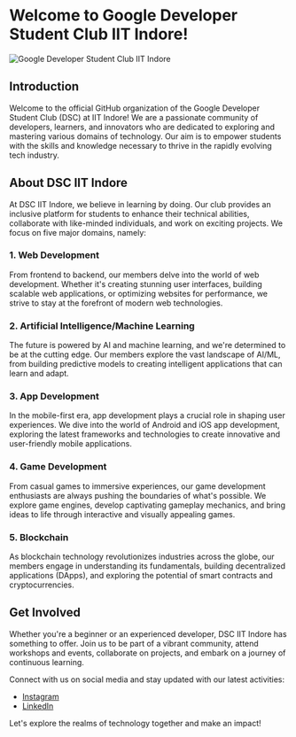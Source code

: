 # Welcome to Google Developer Student Club IIT Indore!

![Google Developer Student Club IIT Indore](https://drive.google.com/u/0/uc?id=1eKxkd9rPDuslrbS85Rog97LNghnKxlWc&export=download)

## Introduction

Welcome to the official GitHub organization of the Google Developer Student Club (DSC) at IIT Indore! We are a passionate community of developers, learners, and innovators who are dedicated to exploring and mastering various domains of technology. Our aim is to empower students with the skills and knowledge necessary to thrive in the rapidly evolving tech industry.

## About DSC IIT Indore

At DSC IIT Indore, we believe in learning by doing. Our club provides an inclusive platform for students to enhance their technical abilities, collaborate with like-minded individuals, and work on exciting projects. We focus on five major domains, namely:

### 1. Web Development

From frontend to backend, our members delve into the world of web development. Whether it's creating stunning user interfaces, building scalable web applications, or optimizing websites for performance, we strive to stay at the forefront of modern web technologies.

### 2. Artificial Intelligence/Machine Learning

The future is powered by AI and machine learning, and we're determined to be at the cutting edge. Our members explore the vast landscape of AI/ML, from building predictive models to creating intelligent applications that can learn and adapt.

### 3. App Development

In the mobile-first era, app development plays a crucial role in shaping user experiences. We dive into the world of Android and iOS app development, exploring the latest frameworks and technologies to create innovative and user-friendly mobile applications.

### 4. Game Development

From casual games to immersive experiences, our game development enthusiasts are always pushing the boundaries of what's possible. We explore game engines, develop captivating gameplay mechanics, and bring ideas to life through interactive and visually appealing games.

### 5. Blockchain

As blockchain technology revolutionizes industries across the globe, our members engage in understanding its fundamentals, building decentralized applications (DApps), and exploring the potential of smart contracts and cryptocurrencies.

## Get Involved

Whether you're a beginner or an experienced developer, DSC IIT Indore has something to offer. Join us to be part of a vibrant community, attend workshops and events, collaborate on projects, and embark on a journey of continuous learning.

Connect with us on social media and stay updated with our latest activities:

- [Instagram](https://www.instagram.com/dsc_iiti/)
- [LinkedIn](https://www.linkedin.com/company/developers-students-club-iit-indore/mycompany/)

Let's explore the realms of technology together and make an impact!
